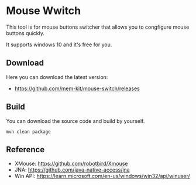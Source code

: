 # Mouse Wwitch

This tool is for mouse buttons switcher that allows you to congfigure mouse buttons quickly.

It supports windows 10 and it's free for you.

## Download
Here you can download the latest version:

 - https://github.com/mem-kit/mouse-switch/releases

## Build
You can download the source code and build by yourself.
```
mvn clean package
```

## Reference
 - XMouse: https://github.com/robotbird/Xmouse
 - JNA: https://github.com/java-native-access/jna
 - Win API: https://learn.microsoft.com/en-us/windows/win32/api/winuser/
